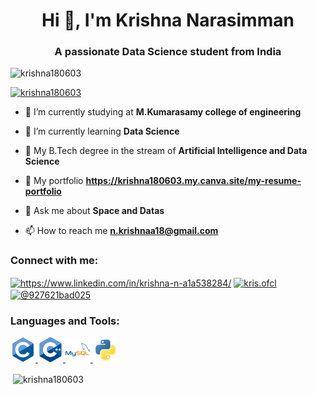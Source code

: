 <h1 align="center">Hi 👋, I'm Krishna Narasimman</h1>
<h3 align="center">A passionate Data Science student from India</h3>

<p align="left"> <img src="https://komarev.com/ghpvc/?username=krishna180603&label=Profile%20views&color=0e75b6&style=flat" alt="krishna180603" /> </p>

<p align="left"> <a href="https://github.com/ryo-ma/github-profile-trophy"><img src="https://github-profile-trophy.vercel.app/?username=krishna180603" alt="krishna180603" /></a> </p>

- 🔭 I’m currently studying at **M.Kumarasamy college of engineering**

- 🌱 I’m currently learning **Data Science**

- 👯 My B.Tech degree in the stream of **Artificial Intelligence and Data Science**

- 🤝 My portfolio **https://krishna180603.my.canva.site/my-resume-portfolio**

- 💬 Ask me about **Space and Datas**

- 📫 How to reach me **n.krishnaa18@gmail.com**

<h3 align="left">Connect with me:</h3>
<p align="left">
<a href="https://linkedin.com/in/https://www.linkedin.com/in/krishna-n-a1a538284/" target="blank"><img align="center" src="https://raw.githubusercontent.com/rahuldkjain/github-profile-readme-generator/master/src/images/icons/Social/linked-in-alt.svg" alt="https://www.linkedin.com/in/krishna-n-a1a538284/" height="30" width="40" /></a>
<a href="https://instagram.com/kris.ofcl" target="blank"><img align="center" src="https://raw.githubusercontent.com/rahuldkjain/github-profile-readme-generator/master/src/images/icons/Social/instagram.svg" alt="kris.ofcl" height="30" width="40" /></a>
<a href="https://www.hackerrank.com/@927621bad025" target="blank"><img align="center" src="https://raw.githubusercontent.com/rahuldkjain/github-profile-readme-generator/master/src/images/icons/Social/hackerrank.svg" alt="@927621bad025" height="30" width="40" /></a>
</p>

<h3 align="left">Languages and Tools:</h3>
<p align="left"> <a href="https://www.cprogramming.com/" target="_blank" rel="noreferrer"> <img src="https://raw.githubusercontent.com/devicons/devicon/master/icons/c/c-original.svg" alt="c" width="40" height="40"/> </a> <a href="https://www.w3schools.com/cpp/" target="_blank" rel="noreferrer"> <img src="https://raw.githubusercontent.com/devicons/devicon/master/icons/cplusplus/cplusplus-original.svg" alt="cplusplus" width="40" height="40"/> </a> <a href="https://www.mysql.com/" target="_blank" rel="noreferrer"> <img src="https://raw.githubusercontent.com/devicons/devicon/master/icons/mysql/mysql-original-wordmark.svg" alt="mysql" width="40" height="40"/> </a> <a href="https://www.python.org" target="_blank" rel="noreferrer"> <img src="https://raw.githubusercontent.com/devicons/devicon/master/icons/python/python-original.svg" alt="python" width="40" height="40"/> </a> </p>

<p>&nbsp;<img align="center" src="https://github-readme-stats.vercel.app/api?username=krishna180603&show_icons=true&locale=en" alt="krishna180603" /></p>
